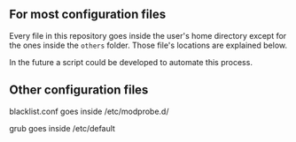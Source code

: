 ## For most configuration files

Every file in this repository goes inside the user's home directory except for the ones inside the `others` folder.
Those file's locations are explained below.

In the future a script could be developed to automate this process.

## Other configuration files

blacklist.conf goes inside /etc/modprobe.d/

grub goes inside /etc/default

